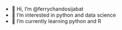 - 👋 Hi, I’m @ferrychandosijabat
- 👀 I’m interested in python and data science
- 🌱 I’m currently learning python and R

<!---
ferrychandosijabat/ferrychandosijabat is a ✨ special ✨ repository because its `README.md` (this file) appears on your GitHub profile.
You can click the Preview link to take a look at your changes.
--->
